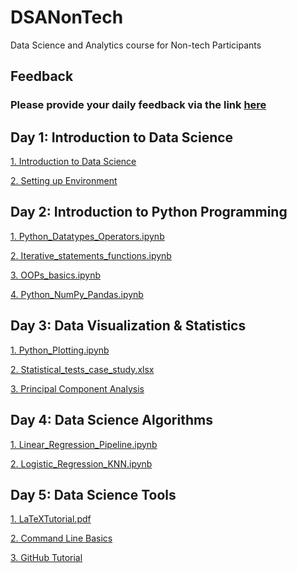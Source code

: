 # DSANonTech
Data Science and Analytics course for Non-tech Participants

## Feedback

### Please provide your daily feedback via the link [here](https://futurepicx.com/feedback?id=BFCB30C2-470F-434B-BD94-53A0C77F7AE6)

## Day 1: Introduction to Data Science
[1. Introduction to Data Science](https://github.com/cksajil/DSANonTech/blob/main/Day_1/00_Intro_to_DSA.pdf)

[2. Setting up Environment](https://github.com/cksajil/DSANonTech/blob/main/Day_1/01_Setting_Up_Environment.pdf)
  
## Day 2: Introduction to Python Programming
[1. Python_Datatypes_Operators.ipynb](https://github.com/cksajil/DSANonTech/blob/main/Day_2/01_Python_Datatypes_Operators.ipynb)

[2. Iterative_statements_functions.ipynb](https://github.com/cksajil/DSANonTech/blob/main/Day_2/02_iterative_statements_functions.ipynb)

[3. OOPs_basics.ipynb](https://github.com/cksajil/DSANonTech/blob/main/Day_2/03_OOPs_basics.ipynb)

[4. Python_NumPy_Pandas.ipynb](https://github.com/cksajil/DSANonTech/blob/main/Day_2/04_Python_NumPy_Pandas.ipynb)

## Day 3: Data Visualization & Statistics
[1. Python_Plotting.ipynb](https://github.com/cksajil/DSANonTech/blob/main/Day_3/01_Python_Plotting.ipynb)

[2. Statistical_tests_case_study.xlsx](https://github.com/cksajil/DSANonTech/blob/main/Day_3/02_statistical_tests_case_study.xlsx)

[3. Principal Component Analysis](https://github.com/cksajil/DSANonTech/blob/main/Day_3/03_PCA_from_scratch.ipynb)

## Day 4: Data Science Algorithms
[1. Linear_Regression_Pipeline.ipynb](https://github.com/cksajil/DSANonTech/blob/main/Day_4/01_Linear_Regression_Pipeline.ipynb)

[2. Logistic_Regression_KNN.ipynb](https://github.com/cksajil/DSANonTech/blob/main/Day_4/02_Logistic_Regression_KNN.ipynb)

## Day 5: Data Science Tools
[1. LaTeXTutorial.pdf](https://github.com/cksajil/DSANonTech/blob/main/Day_5/LaTeXTutorial.pdf)

[2. Command Line Basics](https://intuitivetutorial.com/2021/06/11/linux-terminal-basics/)

[3. GitHub Tutorial]()